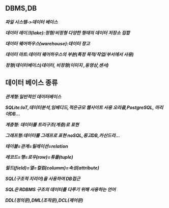 <h2>DBMS,DB

<h5>파일 시스템->데이터 베이스

데이터 레이크(lake):정형/비정형 다양한 형태의 데이터 저장소 집합

데이터 웨어하우스(warehouse):데이터 창고

데이터 마트:데이터 웨어하우스의 부분(특정 목적/작업/부서에서 사용)

정형(데이터베이스)데이터, 비정형(이미지 ,동영상,센서)

<h2>데이터 베이스 종류

<h5>관계형:일반적인 데이터베이스

SQLite:loT,데이터분석,임베디드,적은규모 웹사이트 사용
오라클,PostgreSQL, 마리아DB...

계층형: 데이터를 트리구조(계층)로 표현

그래프형:데이터를 그래프로 표현
noSQL,몽고DB,카산드라...

테이블=관계=릴레이션=relation

레코드=행=로우(row)=튜플(tuple)

필드(field)=열=컬럼(columm)=속성(attribute)

SQL(구조적 지리어)을 사용하여 DB접근

SQL은 RDBMS 구조의 데이터를 다루기 위해 사용하는 언어

DDL(정의문),DML(조작문),DCL(제어문)